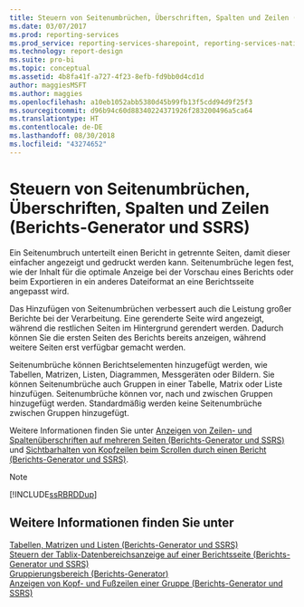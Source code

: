 ```yaml
---
title: Steuern von Seitenumbrüchen, Überschriften, Spalten und Zeilen (Berichts-Generator und SSRS) | Microsoft-Dokumentation
ms.date: 03/07/2017
ms.prod: reporting-services
ms.prod_service: reporting-services-sharepoint, reporting-services-native
ms.technology: report-design
ms.suite: pro-bi
ms.topic: conceptual
ms.assetid: 4b8fa41f-a727-4f23-8efb-fd9bb0d4cd1d
author: maggiesMSFT
ms.author: maggies
ms.openlocfilehash: a10eb1052abb5380d45b99fb13f5cdd94d9f25f3
ms.sourcegitcommit: d96b94c60d88340224371926f283200496a5ca64
ms.translationtype: HT
ms.contentlocale: de-DE
ms.lasthandoff: 08/30/2018
ms.locfileid: "43274652"
---
```

# <a name="controlling-page-breaks-headings-columns-and-rows-report-builder-and-ssrs"></a>Steuern von Seitenumbrüchen, Überschriften, Spalten und Zeilen (Berichts-Generator und SSRS)
  Ein Seitenumbruch unterteilt einen Bericht in getrennte Seiten, damit dieser einfacher angezeigt und gedruckt werden kann. Seitenumbrüche legen fest, wie der Inhalt für die optimale Anzeige bei der Vorschau eines Berichts oder beim Exportieren in ein anderes Dateiformat an eine Berichtsseite angepasst wird.  
  
 Das Hinzufügen von Seitenumbrüchen verbessert auch die Leistung großer Berichte bei der Verarbeitung. Eine gerenderte Seite wird angezeigt, während die restlichen Seiten im Hintergrund gerendert werden. Dadurch können Sie die ersten Seiten des Berichts bereits anzeigen, während weitere Seiten erst verfügbar gemacht werden.  
  
 Seitenumbrüche können Berichtselementen hinzugefügt werden, wie Tabellen, Matrizen, Listen, Diagrammen, Messgeräten oder Bildern. Sie können Seitenumbrüche auch Gruppen in einer Tabelle, Matrix oder Liste hinzufügen. Seitenumbrüche können vor, nach und zwischen Gruppen hinzugefügt werden. Standardmäßig werden keine Seitenumbrüche zwischen Gruppen hinzugefügt.  
  
 Weitere Informationen finden Sie unter [Anzeigen von Zeilen- und Spaltenüberschriften auf mehreren Seiten (Berichts-Generator und SSRS)](../../reporting-services/report-design/display-row-and-column-headers-on-multiple-pages-report-builder-and-ssrs.md) und [Sichtbarhalten von Kopfzeilen beim Scrollen durch einen Bericht (Berichts-Generator und SSRS)](../../reporting-services/report-design/keep-headers-visible-when-scrolling-through-a-report-report-builder-and-ssrs.md).  
  
> [!NOTE]  
>  [!INCLUDE[ssRBRDDup](../../includes/ssrbrddup-md.md)]  
  
## <a name="see-also"></a>Weitere Informationen finden Sie unter  
 [Tabellen, Matrizen und Listen &#40;Berichts-Generator und SSRS&#41;](../../reporting-services/report-design/tables-matrices-and-lists-report-builder-and-ssrs.md)   
 [Steuern der Tablix-Datenbereichsanzeige auf einer Berichtsseite (Berichts-Generator und SSRS)](../../reporting-services/report-design/controlling-the-tablix-data-region-display-on-a-report-page.md)   
 [Gruppierungsbereich (Berichts-Generator)](../../reporting-services/report-design/grouping-pane-report-builder.md)   
 [Anzeigen von Kopf- und Fußzeilen einer Gruppe &#40;Berichts-Generator und SSRS&#41;](../../reporting-services/report-design/display-headers-and-footers-with-a-group-report-builder-and-ssrs.md)  
  
  
